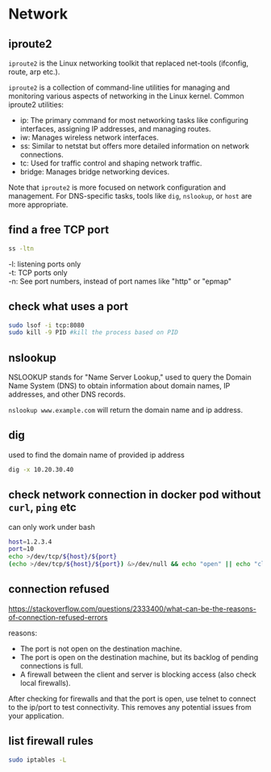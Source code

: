 # Network

## iproute2
`iproute2` is the Linux networking toolkit that replaced net-tools (ifconfig, route, arp etc.).

`iproute2` is a collection of command-line utilities for managing and monitoring various aspects of networking in the Linux kernel.
Common iproute2 utilities:
- ip: The primary command for most networking tasks like configuring interfaces, assigning IP addresses, and managing routes.
- iw: Manages wireless network interfaces.
- ss: Similar to netstat but offers more detailed information on network connections.
- tc: Used for traffic control and shaping network traffic.
- bridge: Manages bridge networking devices.

Note that `iproute2` is more focused on network configuration and management.
For DNS-specific tasks, tools like `dig`, `nslookup`, or `host` are more appropriate.

## find a free TCP port
```sh
ss -ltn
```
-l: listening ports only\
-t: TCP ports only\
-n: See port numbers, instead of port names like "http" or "epmap"

## check what uses a port
```sh
sudo lsof -i tcp:8080
sudo kill -9 PID #kill the process based on PID
```

## nslookup
NSLOOKUP stands for "Name Server Lookup," used to query the Domain Name System (DNS) to obtain information about domain names, IP addresses, and other DNS records.

`nslookup www.example.com` will return the domain name and ip address.


## dig
used to find the domain name of provided ip address
```sh
dig -x 10.20.30.40
```

## check network connection in docker pod without `curl`, `ping` etc
can only work under bash
```sh
host=1.2.3.4
port=10
echo >/dev/tcp/${host}/${port}
(echo >/dev/tcp/${host}/${port}) &>/dev/null && echo "open" || echo "closed"
```

## connection refused
https://stackoverflow.com/questions/2333400/what-can-be-the-reasons-of-connection-refused-errors

reasons:
- The port is not open on the destination machine.
- The port is open on the destination machine, but its backlog of pending connections is full.
- A firewall between the client and server is blocking access (also check local firewalls).

After checking for firewalls and that the port is open, use telnet to connect to the ip/port to test connectivity. This removes any potential issues from your application.

## list firewall rules
```sh
sudo iptables -L
```

